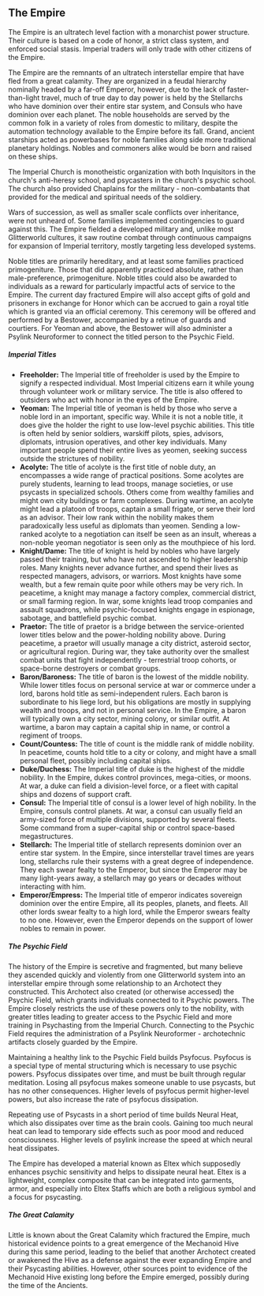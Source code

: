 The Empire
---
The Empire is an ultratech level faction with a monarchist power structure. Their culture is based on a code of honor, a strict class system, and enforced social stasis. Imperial traders will only trade with other citizens of the Empire.

The Empire are the remnants of an ultratech interstellar empire that have fled from a great calamity. They are organized in a feudal hierarchy nominally headed by a far-off Emperor, however, due to the lack of faster-than-light travel, much of true day to day power is held by the Stellarchs who have dominion over their entire star system, and Consuls who have dominion over each planet. The noble households are served by the common folk in a variety of roles from domestic to military, despite the automation technology available to the Empire before its fall. Grand, ancient starships acted as powerbases for noble families along side more traditional planetary holdings. Nobles and commoners alike would be born and raised on these ships.

The Imperial Church is monotheistic organization with both Inquisitors in the church's anti-heresy school, and psycasters in the church's psychic school. The church also provided Chaplains for the military - non-combatants that provided for the medical and spiritual needs of the soldiery.

Wars of succession, as well as smaller scale conflicts over inheritance, were not unheard of. Some families implemented contingencies to guard against this. The Empire fielded a developed military and, unlike most Glitterworld cultures, it saw routine combat through continuous campaigns for expansion of Imperial territory, mostly targeting less developed systems.

Noble titles are primarily hereditary, and at least some families practiced primogeniture. Those that did apparently practiced absolute, rather than male-preference, primogeniture. Noble titles could also be awarded to individuals as a reward for particularly impactful acts of service to the Empire. The current day fractured Empire will also accept gifts of gold and prisoners in exchange for Honor which can be accrued to gain a royal title which is granted via an official ceremony. This ceremony will be offered and performed by a Bestower, accompanied by a retinue of guards and courtiers. For Yeoman and above, the Bestower will also administer a Psylink Neuroformer to connect the titled person to the Psychic Field.

##### Imperial Titles
-   **Freeholder:** The Imperial title of freeholder is used by the Empire to signify a respected individual. Most Imperial citizens earn it while young through volunteer work or military service. The title is also offered to outsiders who act with honor in the eyes of the Empire.
-   **Yeoman:** The Imperial title of yeoman is held by those who serve a noble lord in an important, specific way. While it is not a noble title, it does give the holder the right to use low-level psychic abilities. This title is often held by senior soldiers, warskiff pilots, spies, advisors, diplomats, intrusion operatives, and other key individuals. Many important people spend their entire lives as yeomen, seeking success outside the strictures of nobility.
-   **Acolyte:** The title of acolyte is the first title of noble duty, an encompasses a wide range of practical positions. Some acolytes are purely students, learning to lead troops, manage societies, or use psycasts in specialized schools. Others come from wealthy families and might own city buildings or farm complexes. During wartime, an acolyte might lead a platoon of troops, captain a small frigate, or serve their lord as an advisor. Their low rank within the nobility makes them paradoxically less useful as diplomats than yeomen. Sending a low-ranked acolyte to a negotiation can itself be seen as an insult, whereas a non-noble yeoman negotiator is seen only as the mouthpiece of his lord.
-   **Knight/Dame:** The title of knight is held by nobles who have largely passed their training, but who have not ascended to higher leadership roles. Many knights never advance further, and spend their lives as respected managers, advisors, or warriors. Most knights have some wealth, but a few remain quite poor while others may be very rich. In peacetime, a knight may manage a factory complex, commercial district, or small farming region. In war, some knights lead troop companies and assault squadrons, while psychic-focused knights engage in espionage, sabotage, and battlefield psychic combat.
-   **Praetor:** The title of praetor is a bridge between the service-oriented lower titles below and the power-holding nobility above. During peacetime, a praetor will usually manage a city district, asteroid sector, or agricultural region. During war, they take authority over the smallest combat units that fight independently - terrestrial troop cohorts, or space-borne destroyers or combat groups.
-   **Baron/Baroness:** The title of baron is the lowest of the middle nobility. While lower titles focus on personal service at war or commerce under a lord, barons hold title as semi-independent rulers. Each baron is subordinate to his liege lord, but his obligations are mostly in supplying wealth and troops, and not in personal service. In the Empire, a baron will typically own a city sector, mining colony, or similar outfit. At wartime, a baron may captain a capital ship in name, or control a regiment of troops.
-   **Count/Countess:** The title of count is the middle rank of middle nobility. In peacetime, counts hold title to a city or colony, and might have a small personal fleet, possibly including capital ships.
-   **Duke/Duchess:** The Imperial title of duke is the highest of the middle nobility. In the Empire, dukes control provinces, mega-cities, or moons. At war, a duke can field a division-level force, or a fleet with capital ships and dozens of support craft.
-   **Consul:** The Imperial title of consul is a lower level of high nobility. In the Empire, consuls control planets. At war, a consul can usually field an army-sized force of multiple divisions, supported by several fleets. Some command from a super-capital ship or control space-based megastructures.
-   **Stellarch:** The Imperial title of stellarch represents dominion over an entire star system. In the Empire, since interstellar travel times are years long, stellarchs rule their systems with a great degree of independence. They each swear fealty to the Emperor, but since the Emperor may be many light-years away, a stellarch may go years or decades without interacting with him.
-   **Emperor/Empress:** The Imperial title of emperor indicates sovereign dominion over the entire Empire, all its peoples, planets, and fleets. All other lords swear fealty to a high lord, while the Emperor swears fealty to no one. However, even the Emperor depends on the support of lower nobles to remain in power.


##### The Psychic Field
The history of the Empire is secretive and fragmented, but many believe they ascended quickly and violently from one Glitterworld system into an interstellar empire through some relationship to an Archotect they constructed. This Archotect also created (or otherwise accessed) the Psychic Field, which grants individuals connected to it Psychic powers. The Empire closely restricts the use of these powers only to the nobility, with greater titles leading to greater access to the Psychic Field and more training in Psychasting from the Imperial Church. Connecting to the Psychic Field requires the administration of a Psylink Neuroformer - archotechnic artifacts closely guarded by the Empire.

Maintaining a healthy link to the Psychic Field builds Psyfocus. Psyfocus is a special type of mental structuring which is necessary to use psychic powers. Psyfocus dissipates over time, and must be built through regular meditation. Losing all psyfocus makes someone unable to use psycasts, but has no other consequences. Higher levels of psyfocus permit higher-level powers, but also increase the rate of psyfocus dissipation.

Repeating use of Psycasts in a short period of time builds Neural Heat, which also dissipates over time as the brain cools. Gaining too much neural heat can lead to temporary side effects such as poor mood and reduced consciousness. Higher levels of psylink increase the speed at which neural heat dissipates.

The Empire has developed a material known as Eltex which supposedly enhances psychic sensitivity and helps to dissipate neural heat. Eltex is a lightweight, complex composite that can be integrated into garments, armor, and especially into Eltex Staffs which are both a religious symbol and a focus for psycasting.


##### The Great Calamity
Little is known about the Great Calamity which fractured the Empire, much historical evidence points to a great emergence of the Mechanoid Hive during this same period, leading to the belief that another Archotect created or awakened the Hive as a defense against the ever expanding Empire and their Psycasting abilities. However, other sources point to evidence of the Mechanoid Hive existing long before the Empire emerged, possibly during the time of the Ancients.